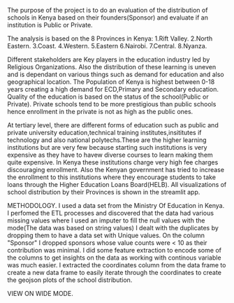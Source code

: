 The purpose of the project is to do an evaluation of the distribution of schools in Kenya based on their founders(Sponsor) and evaluate if an institution is Public or Private.

The analysis is based on the 8 Provinces in Kenya:
1.Rift Valley.
2.North Eastern.
3.Coast.
4.Western.
5.Eastern
6.Nairobi.
7.Central.
8.Nyanza.

Different stakeholders are Key players in the education industry led by Religious Organizations. Also the distribution of these learning is uneven and is dependant on various things such as demand for education and also geographical location. The Population of Kenya is highest between 0-18 years creating a high demand for ECD,Primary and Secondary education. Quality of the education is based on the status of the school(Public or Private). Private schools tend to be more prestigious than public schools hence enrollment in the private is not as high as the public ones.

At tertiary level, there are different forms of education such as public and private university education,technical training institutes,insititutes if technology and also national polytechs.These are the higher learning institutions but are very few because starting such institutions is very expensive as they have to havew diverse courses to learn making them quite expensive. In Kenya these institutions charge very high fee charges discouraging enrollment. Also the Kenyan government has tried to increase the enrollment to this institutions where they encourage students to take loans through the Higher Education Loans Board(HELB). All visualizations of school distribution by their Provinces is shown in the streamlit app.


METHODOLOGY.
I used a data set from the Ministry Of Education in Kenya. I perfomed the ETL processes and discovered that the data had various missing values where I used an imputer to fill the null values with the mode(The data was based on string values)
I dealt with the duplicates by dropping them to have a data set with Unique values.
On the column "Sponsor" I dropped sponsors whose value counts were < 10 as their contribution was minimal.
I did some feature extraction to encode some of the columns to get insights on the data as working with continous variable was much easier.
I extracted the coordinates column from the data frame to create a new data frame to easily iterate through the coordinates to create the geojson plots of the school distribution.


VIEW ON WIDE MODE.

